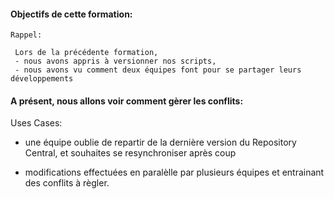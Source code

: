 
#### Objectifs de cette formation:
```
Rappel:

 Lors de la précédente formation,
 - nous avons appris à versionner nos scripts,
 - nous avons vu comment deux équipes font pour se partager leurs développements
 ```
 


#### A présent, nous allons voir comment gèrer les conflits: 

Uses Cases:

  - une équipe oublie de repartir de la dernière version du Repository Central, et souhaites se resynchroniser après coup
  
  - modifications effectuées en paralèlle par plusieurs équipes et entrainant des conflits à règler.

